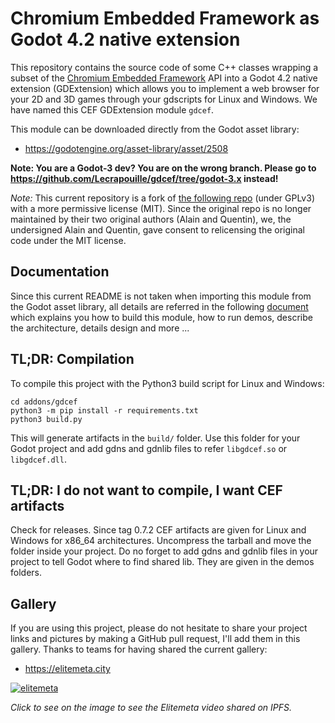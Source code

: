# Chromium Embedded Framework as Godot 4.2 native extension

This repository contains the source code of some C++ classes wrapping a subset
of the [Chromium Embedded Framework](https://bitbucket.org/chromiumembedded/cef/wiki/Home)
API into a Godot 4.2 native extension (GDExtension) which allows you to
implement a web browser for your 2D and 3D games through your gdscripts for
Linux and Windows. We have named this CEF GDExtension module `gdcef`.

This module can be downloaded directly from the Godot asset library:
- https://godotengine.org/asset-library/asset/2508

**Note: You are a Godot-3 dev? You are on the wrong branch. Please go to https://github.com/Lecrapouille/gdcef/tree/godot-3.x instead!**

*Note:* This current repository is a fork of [the following
repo](https://github.com/stigmee/gdnative-cef) (under GPLv3) with a more
permissive license (MIT). Since the original repo is no longer maintained
by their two original authors (Alain and Quentin), we, the undersigned Alain
and Quentin, gave consent to relicensing the original code under the
MIT license.

## Documentation

Since this current README is not taken when importing this module from the Godot asset
library, all details are referred in the following
[document](addons/gdcef/README.md) which explains you how to build
this module, how to run demos, describe the architecture, details design and
more ...

## TL;DR: Compilation

To compile this project with the Python3 build script for Linux and Windows:

```
cd addons/gdcef
python3 -m pip install -r requirements.txt
python3 build.py
```

This will generate artifacts in the `build/` folder. Use this folder for your Godot
project and add gdns and gdnlib files to refer `libgdcef.so` or `libgdcef.dll`.

## TL;DR: I do not want to compile, I want CEF artifacts

Check for releases. Since tag 0.7.2 CEF artifacts are given for Linux and Windows for
x86_64 architectures. Uncompress the tarball and move the folder inside your project.
Do no forget to add gdns and gdnlib files in your project to tell Godot where to find
shared lib. They are given in the demos folders.

## Gallery

If you are using this project, please do not hesitate to share your project links and
pictures by making a GitHub pull request, I'll add them in this gallery. Thanks to
teams for having shared the current gallery:

- https://elitemeta.city

[![elitemeta](addons/gdcef/doc/gallery/elitemeta.jpg)](https://ipfs.io/ipfs/QmaL7NY5qs3AtAdcX8vFhqaHwJeTMKfP3PbzcHZBLmo1QQ?filename=elitemeta_0.mp4)

*Click to see on the image to see the Elitemeta video shared on IPFS.*